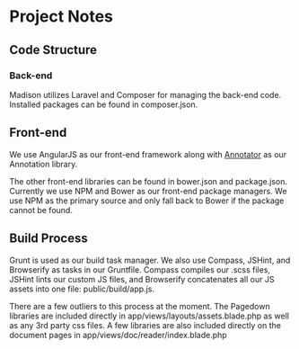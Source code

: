 # Project Notes

## Code Structure

### Back-end

Madison utilizes Laravel and Composer for managing the back-end code.  Installed packages can be found in composer.json.

## Front-end

We use AngularJS as our front-end framework along with [Annotator](http://annotatorjs.org) as our Annotation library.

The other front-end libraries can be found in bower.json and package.json.  Currently we use NPM and Bower as our front-end package managers.
We use NPM as the primary source and only fall back to Bower if the package cannot be found.

## Build Process

Grunt is used as our build task manager.  We also use Compass, JSHint, and Browserify as tasks in our Gruntfile.
Compass compiles our .scss files, JSHint lints our custom JS files, and Browserify concatenates all our JS assets into one file: public/build/app.js.

There are a few outliers to this process at the moment.  The Pagedown libraries are included directly in app/views/layouts/assets.blade.php as well as any 3rd party css files.
A few libraries are also included directly on the document pages in app/views/doc/reader/index.blade.php